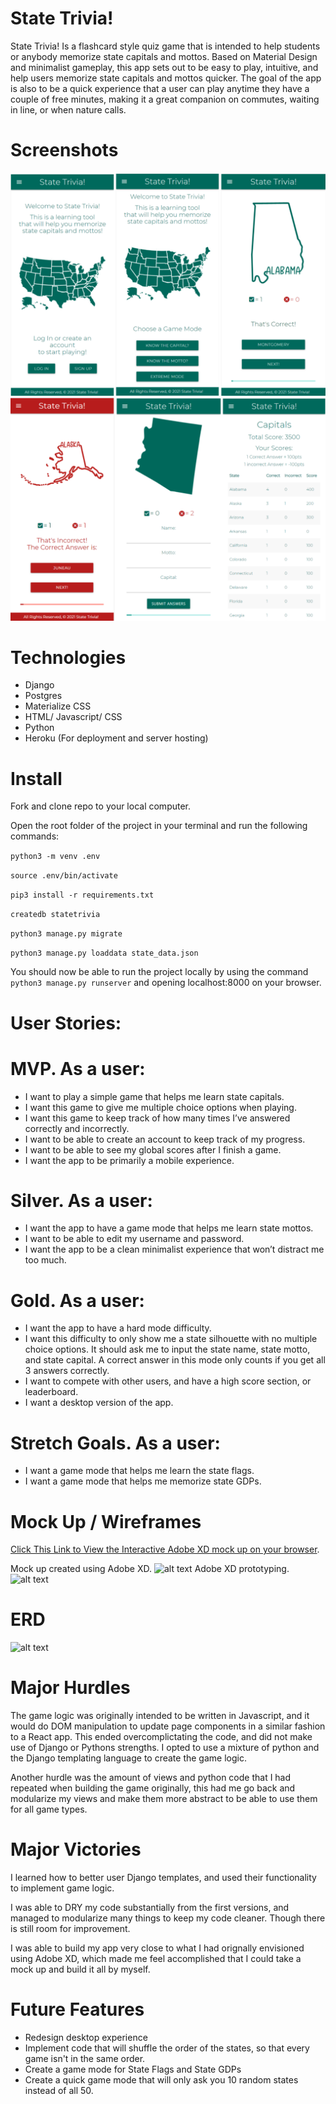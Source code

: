 # State Trivia!
State Trivia! Is a flashcard style quiz game that is intended to help students or anybody memorize state capitals and mottos. 
Based on Material Design and minimalist gameplay, this app sets out to be easy to play, intuitive, and help users memorize state capitals and mottos quicker. 
The goal of the app is also to be a quick experience that a user can play anytime they have a couple of free minutes, making it a great companion on commutes, waiting in line, or when nature calls.

# Screenshots
![alt text](https://github.com/rauldtrejo/stateTrivia/blob/main/main_app/static/images/screenshots1.PNG?raw=true)
![alt text](https://github.com/rauldtrejo/stateTrivia/blob/main/main_app/static/images/screenshots2.PNG?raw=true)


# Technologies

* Django
* Postgres
* Materialize CSS
* HTML/ Javascript/ CSS
* Python
* Heroku (For deployment and server hosting)

# Install 
Fork and clone repo to your local computer.

Open the root folder of the project in your terminal and run the following commands:

```python3 -m venv .env```

```source .env/bin/activate``` 

```pip3 install -r requirements.txt```

```createdb statetrivia```

```python3 manage.py migrate```

```python3 manage.py loaddata state_data.json```

You should now be able to run the project locally by using the command ```python3 manage.py runserver``` and opening localhost:8000 on your browser.

# User Stories:

# MVP. As a user:
* I want to play a simple game that helps me learn state capitals.
* I want this game to give me multiple choice options when playing.
* I want this game to keep track of how many times I’ve answered correctly and incorrectly.
* I want to be able to create an account to keep track of my progress.
* I want to be able to see my global scores after I finish a game.
* I want the app to be primarily a mobile experience.

# Silver. As a user:
* I want the app to have a game mode that helps me learn state mottos.
* I want to be able to edit my username and password.
* I want the app to be a clean minimalist experience that won’t distract me too much.

# Gold. As a user:
* I want the app to have a hard mode difficulty.
* I want this difficulty to only show me a state silhouette with no multiple choice options. It should ask me to input the state name, state motto, and state capital. A correct answer in this mode only counts if you get all 3 answers correctly.
* I want to compete with other users, and have a high score section, or leaderboard.
* I want a desktop version of the app.


# Stretch Goals. As a user:
* I want a game mode that helps me learn the state flags.
* I want a game mode that helps me memorize state GDPs.

# Mock Up / Wireframes

[Click This Link to View the Interactive Adobe XD mock up on your browser](https://xd.adobe.com/view/8433e3eb-0b53-4677-b733-88eca7fca1e5-d160/?fullscreen "Title").

Mock up created using Adobe XD.
![alt text](https://github.com/rauldtrejo/stateTrivia/blob/main/main_app/static/images/State%20Trivia%20Mock%20Up.PNG?raw=true)
Adobe XD prototyping.
![alt text](https://github.com/rauldtrejo/stateTrivia/blob/main/main_app/static/images/State%20Trivia%20Mock%20Up%20Prototyping.PNG?raw=true)

# ERD 

![alt text](https://github.com/rauldtrejo/stateTrivia/blob/main/main_app/static/images/erd.PNG?raw=true)


# Major Hurdles
The game logic was originally intended to be written in Javascript, and it would do DOM manipulation to update page components in a similar fashion to a React app. This ended overcomplictating the code, and did not make use of Django or Pythons strengths. I opted to use a mixture of python and the Django templating language to create the game logic. 

Another hurdle was the amount of views and python code that I had repeated when building the game originally, this had me go back and modularize my views and make them more abstract to be able to use them for all game types.

# Major Victories
I learned how to better user Django templates, and used their functionality to implement game logic.

I was able to DRY my code substantially from the first versions, and managed to modularize many things to keep my code cleaner. Though there is still room for improvement.

I was able to build my app very close to what I had orignally envisioned using Adobe XD, which made me feel accomplished that I could take a mock up and build it all by myself.
# Future Features
* Redesign desktop experience
* Implement code that will shuffle the order of the states, so that every game isn't in the same order.
* Create a game mode for State Flags and State GDPs
* Create a quick game mode that will only ask you 10 random states instead of all 50.
